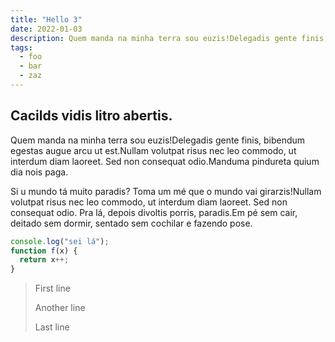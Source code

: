 ```yaml
---
title: "Hello 3"
date: 2022-01-03
description: Quem manda na minha terra sou euzis!Delegadis gente finis, bibendum egestas augue arcu ut est.Nullam volutpat risus nec leo commodo, ut interdum diam laoreet. Sed non consequat odio.Manduma pindureta quium dia nois paga
tags:
  - foo
  - bar
  - zaz
---
```


## Cacilds vidis litro abertis.

Quem manda na minha terra sou euzis!Delegadis gente finis, bibendum egestas
augue arcu ut est.Nullam volutpat risus nec leo commodo, ut interdum diam
laoreet. Sed non consequat odio.Manduma pindureta quium dia nois paga.

Si u mundo tá muito paradis? Toma um mé que o mundo vai girarzis!Nullam volutpat
risus nec leo commodo, ut interdum diam laoreet. Sed non consequat odio. Pra lá,
depois divoltis porris, paradis.Em pé sem cair, deitado sem dormir, sentado sem
cochilar e fazendo pose.

```javascript
console.log("sei lá");
function f(x) {
  return x++;
}
```

> First line
>
> Another line
>
> Last line
